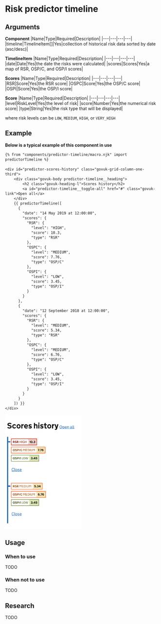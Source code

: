 # Risk predictor timeline

## Arguments

**Component**
|Name|Type|Required|Description|
|---|---|---|---|
|timeline|TimelineItem[]|Yes|collection of historical risk data sorted by date (asc/desc)|

**TimelineItem**
|Name|Type|Required|Description|
|---|---|---|---|
|date|Date|Yes|the date the risks were calculated|
|scores|Scores|Yes|a map of RSR, OSP/C, and OSP/I scores|

**Scores**
|Name|Type|Required|Description|
|---|---|---|---|
|RSR|Score|Yes|the RSR score|
|OSPC|Score|Yes|the OSP/C score|
|OSPI|Score|Yes|the OSP/I score|

**Score**
|Name|Type|Required|Description|
|---|---|---|---|
|level|RiskLevel|Yes|the level of risk|
|score|Number|Yes|the numerical risk score|
|type|String|Yes|the risk type that will be displayed|


where risk levels can be `LOW`, `MEDIUM`, `HIGH`, or `VERY_HIGH`

## Example

**Below is a typical example of this component in use**

```nunjucks
{% from "components/predictor-timeline/macro.njk" import predictorTimeline %}

<div id="predictor-scores-history" class="govuk-grid-column-one-third">
    <div class="govuk-body predictor-timeline__heading">
        <h2 class="govuk-heading-l">Scores history</h2>
        <a id="predictor-timeline__toggle-all" href="#" class="govuk-link">Open all</a>
    </div>
    {{ predictorTimeline([
      {
        "date": "14 May 2019 at 12:00:00",
        "scores": {
          "RSR": {
            "level": "HIGH",
            "score": 10.3,
            "type": "RSR"
          },
          "OSPC": {
            "level": "MEDIUM",
            "score": 7.76,
            "type": "OSP/C"
          },
          "OSPI": {
            "level": "LOW",
            "score": 3.45,
            "type": "OSP/I"
          }
        }
      },
      {
        "date": "12 September 2018 at 12:00:00",
        "scores": {
          "RSR": {
            "level": "MEDIUM",
            "score": 5.34,
            "type": "RSR"
          },
          "OSPC": {
            "level": "MEDIUM",
            "score": 6.76,
            "type": "OSP/C"
          },
          "OSPI": {
            "level": "LOW",
            "score": 3.45,
            "type": "OSP/I"
          }
        }
      }
    ]) }}
</div>
```

<img src="screenshots/predictor_timeline.png" width=50% height=50%>

## Usage

### When to use
TODO

### When not to use
TODO

## Research
TODO
